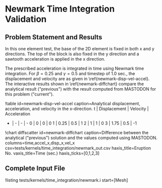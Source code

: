 # Newmark Time Integration Validation

## Problem Statement and Results
In this one element test, the base of the 2D element is fixed in both x and y
directions. The top of the block is also fixed in the y direction and a sawtooth
acceleration is applied in the x direction.

The prescribed acceleration is integrated in time using Newmark time integration.
For $\beta = 0.25$ and $\gamma = 0.5$ and timestep of 1.0 sec., the displacement and velocity
are as given in \ref{newmark-disp-vel-accel}. The interactive results shown in
\ref{newmark-diffchart} compare the analytical result ("previous") with the result computed
from MASTODON for this problem ("current").

!table id=newmark-disp-vel-accel caption=Analytical displacement, acceleration, and velocity in the x-direction.
 t | Displacement | Velocity | Acceleration
 - | - | - | -
 0 | 0    | 0   |  0
 1 | 0.25 | 0.5 |  1
 2 | 1    | 1   |  0
 3 | 1.75 | 0.5 | -1

 !chart diffscatter id=newmark-diffchart caption=Difference between the analytical ("previous") solution and the values computed using MASTODON. columns=time,accel_x,disp_x,vel_x csv=tests/kernels/time_integration/newmark_out.csv haxis_title=Eruption No. vaxis_title=Time (sec.) haxis_ticks=[0,1,2,3]

## Complete Input File

!listing tests/kernels/time_integration/newmark.i start=[Mesh]
